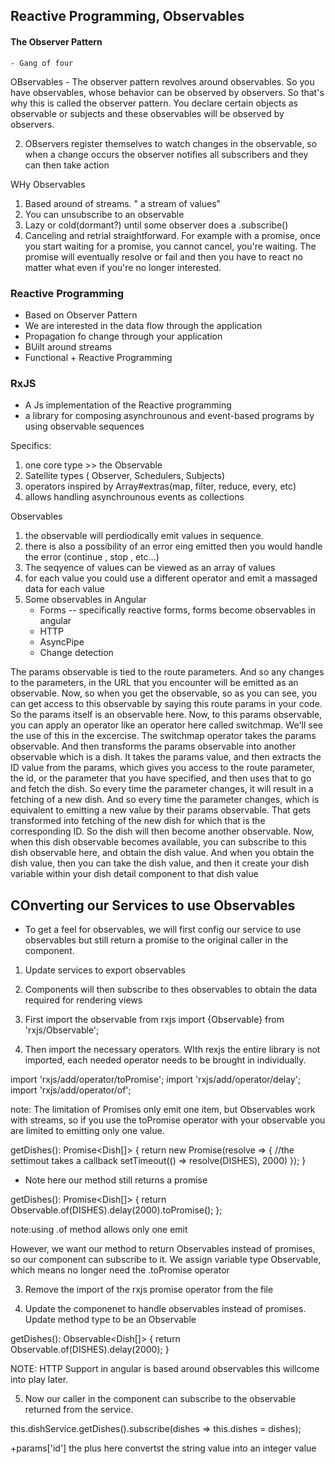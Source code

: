 ## Reactive Programming, Observables

#### The Observer Pattern
    - Gang of four

OBservables - 
The observer pattern revolves around observables. So you have observables, whose behavior can be observed by observers. So that's why this is called the observer pattern. You declare certain objects as observable or subjects and these observables will be observed by observers.

2. OBservers register themselves to watch changes in the observable, so when a change occurs the observer notifies all subscribers and they can then take action


WHy Observables
1. Based around of streams. " a stream of values"
2. You can unsubscribe to an observable
3. Lazy or cold(dormant?) until some observer does a .subscribe()
4. Canceling and retrial straightforward. For example with a promise, once you start waiting for a promise, you cannot cancel, you're waiting. The promise will eventually resolve or fail and then you have to react no matter what even if you're no longer interested. 

### Reactive Programming
* Based on Observer Pattern
* We are interested in the data flow through the application
* Propagation fo change through your application
* BUilt around streams
* Functional + Reactive Programming

### RxJS
* A Js implementation of the Reactive programming
* a library for composing asynchrounous and event-based programs by using observable sequences

Specifics:
1. one core type >> the Observable
2. Satellite types ( Observer, Schedulers, Subjects)
3. operators inspired by Array#extras(map, filter, reduce, every, etc)
4. allows handling asynchrounous events as collections

Observables
1. the observable will perdiodically emit values in sequence. 
2. there is also a possibility of an error eing emitted then you would handle the error (continue , stop , etc...)
3. The seqyence of values can be viewed as an array of values
4. for each value you could use a different operator and emit a massaged data for each value
5. Some observables in Angular
    * Forms -- specifically reactive forms, forms become observables in angular
    * HTTP
    * AsyncPipe
    * Change detection

 The params observable is tied to the route parameters. And so any changes to the parameters, in the URL that you encounter will be emitted as an observable. Now, so when you get the observable, so as you can see, you can get access to this observable by saying this route params in your code. So the params itself is an observable here. Now, to this params observable, you can apply an operator like an operator here called switchmap. We'll see the use of this in the excercise. The switchmap operator takes the params observable. And then transforms the params observable into another observable which is a dish. It takes the params value, and then extracts the ID value from the params, which gives you access to the route parameter, the id, or the parameter that you have specified, and then uses that to go and fetch the dish. So every time the parameter changes, it will result in a fetching of a new dish. And so every time the parameter changes, which is equivalent to emitting a new value by their params observable. That gets transformed into fetching of the new dish for which that is the corresponding ID. So the dish will then become another observable. Now, when this dish observable becomes available, you can subscribe to this dish observable here, and obtain the dish value. And when you obtain the dish value, then you can take the dish value, and then it create your dish variable within your dish detail component to that dish value

 ## COnverting our Services to use Observables
 * To get a feel for observables, we will first config our service to use observables but still return a promise to the original caller in the component.

1. Update services to export observables
2. Components will then subscribe to thes observables to obtain the data required for rendering views

1. First import the observable from rxjs
import {Observable} from 'rxjs/Observable';

2. Then import the necessary operators. WIth rexjs the entire library is not imported, each needed operator needs to be brought in individually.

import 'rxjs/add/operator/toPromise';
import 'rxjs/add/operator/delay';
import 'rxjs/add/operator/of';

note: The limitation of Promises only emit one item, but Observables work with streams, so if you use the toPromise operator with your observable you are limited to emitting only one value.



 getDishes(): Promise<Dish[]> {
    return new Promise(resolve => {
      //the settimout takes a callback
      setTimeout(() => resolve(DISHES), 2000)
    });
  }

* Note here our method still returns a promise 

getDishes(): Promise<Dish[]> {
    return Observable.of(DISHES).delay(2000).toPromise();
};

note:using .of method allows only one emit

However, we want our method to return Observables instead of promises, so our component can subscribe to it. 
We assign variable type Observable, which means no longer need the .toPromise operator

3. Remove the import of the rxjs promise operator from the file

4. Update the componenet to handle observables instead of promises. Update method type to be an Observable

getDishes(): Observable<Dish[]> {
    return Observable.of(DISHES).delay(2000);
  }

NOTE: HTTP Support in angular is based around observables this willcome into play later.

5. Now our caller in the component can subscribe to the observable returned from the service.

 this.dishService.getDishes().subscribe(dishes => this.dishes = dishes);


+params['id'] the plus here convertst the string value into an integer value
